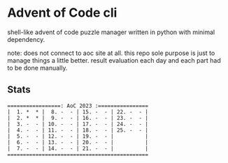 # Advent of Code cli

shell-like advent of code puzzle manager written in python with minimal dependency.

note: does not connect to aoc site at all. this repo sole purpose is just to manage things a little better.
result evaluation each day and each part had to be done manually.

## Stats
```
=================: AoC 2023 :================
|  1. *  * |  8. -  - | 15. -  - | 22. -  - |
|  2. *  * |  9. -  - | 16. -  - | 23. -  - |
|  3. -  - | 10. -  - | 17. -  - | 24. -  - |
|  4. -  - | 11. -  - | 18. -  - | 25. -  - |
|  5. -  - | 12. -  - | 19. -  - |          |
|  6. -  - | 13. -  - | 20. -  - |          |
|  7. -  - | 14. -  - | 21. -  - |          |
=============================================
```
